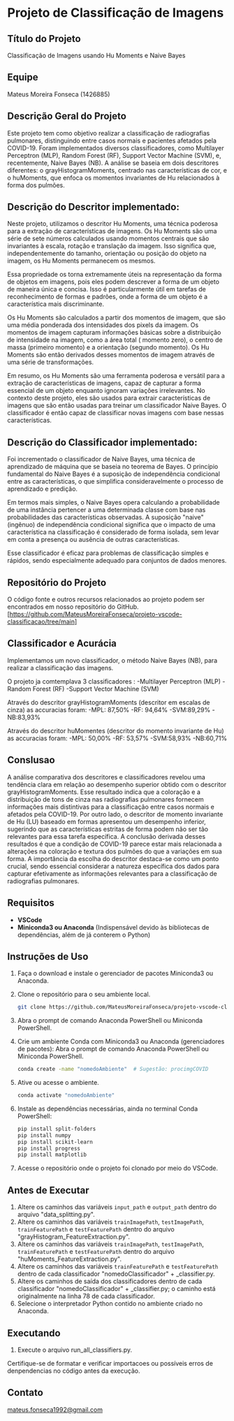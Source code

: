 # Projeto de Classificação de Imagens

## Título do Projeto

Classificação de Imagens usando Hu Moments e Naive Bayes

## Equipe

Mateus Moreira Fonseca (1426885)

## Descrição Geral do Projeto
Este projeto tem como objetivo realizar a classificação de radiografias pulmonares, distinguindo entre casos normais e pacientes afetados pela COVID-19. Foram implementados diversos classificadores, como Multilayer Perceptron (MLP), Random Forest (RF), Support Vector Machine (SVM), e, recentemente, Naive Bayes (NB). A análise se baseia em dois descritores diferentes: o grayHistogramMoments, centrado nas características de cor, e o huMoments, que enfoca os momentos invariantes de Hu relacionados à forma dos pulmões.

## Descrição do Descritor implementado:

Neste projeto, utilizamos o descritor Hu Moments, uma técnica poderosa para a extração de características de imagens. Os Hu Moments são uma série de sete números calculados usando momentos centrais que são invariantes à escala, rotação e translação da imagem. Isso significa que, independentemente do tamanho, orientação ou posição do objeto na imagem, os Hu Moments permanecem os mesmos.

Essa propriedade os torna extremamente úteis na representação da forma de objetos em imagens, pois eles podem descrever a forma de um objeto de maneira única e concisa. Isso é particularmente útil em tarefas de reconhecimento de formas e padrões, onde a forma de um objeto é a característica mais discriminante.

Os Hu Moments são calculados a partir dos momentos de imagem, que são uma média ponderada dos intensidades dos pixels da imagem. Os momentos de imagem capturam informações básicas sobre a distribuição de intensidade na imagem, como a área total ( momento zero), o centro de massa (primeiro momento) e a orientação (segundo momento). Os Hu Moments são então derivados desses momentos de imagem através de uma série de transformações.

Em resumo, os Hu Moments são uma ferramenta poderosa e versátil para a extração de características de imagens, capaz de capturar a forma essencial de um objeto enquanto ignoram variações irrelevantes. No contexto deste projeto, eles são usados para extrair características de imagens que são então usadas para treinar um classificador Naive Bayes. O classificador é então capaz de classificar novas imagens com base nessas características.

## Descrição do Classificador implementado:

Foi incrementado o classificador de Naive Bayes, uma técnica de aprendizado de máquina que se baseia no teorema de Bayes. O princípio fundamental do Naive Bayes é a suposição de independência condicional entre as características, o que simplifica consideravelmente o processo de aprendizado e predição.

Em termos mais simples, o Naive Bayes opera calculando a probabilidade de uma instância pertencer a uma determinada classe com base nas probabilidades das características observadas. A suposição "naive" (ingênuo) de independência condicional significa que o impacto de uma característica na classificação é considerado de forma isolada, sem levar em conta a presença ou ausência de outras características.

Esse classificador é eficaz para problemas de classificação simples e rápidos, sendo especialmente adequado para conjuntos de dados menores.

## Repositório do Projeto

O código fonte e outros recursos relacionados ao projeto podem ser encontrados em nosso repositório do GitHub.
[https://github.com/MateusMoreiraFonseca/projeto-vscode-classificacao/tree/main]

## Classificador e Acurácia

Implementamos um novo classificador, o método Naive Bayes (NB), para realizar a classificação das imagens.

O projeto ja comtemplava 3 classificadores :
-Multilayer Perceptron (MLP)
-Random Forest (RF)
-Support Vector Machine (SVM)

Através do descritor grayHistogramMoments (descritor em escalas de cinza) as accuracias foram:
-MPL: 87,50%
-RF: 94,64%
-SVM:89,29%
-NB:83,93%

Através do descritor huMomentes (descritor do momento invariante de Hu) as accuracias foram:
-MPL: 50,00%
-RF: 53,57%
-SVM:58,93%
-NB:60,71%

## Conslusao

A análise comparativa dos descritores e classificadores revelou uma tendência clara em relação ao desempenho superior obtido com o descritor grayHistogramMoments. Esse resultado indica que a coloração e a distribuição de tons de cinza nas radiografias pulmonares fornecem informações mais distintivas para a classificação entre casos normais e afetados pela COVID-19. Por outro lado, o descritor de momento invariante de Hu (LU) baseado em formas apresentou um desempenho inferior, sugerindo que as características estritas de forma podem não ser tão relevantes para essa tarefa específica. A conclusão derivada desses resultados é que a condição de COVID-19 parece estar mais relacionada a alterações na coloração e textura dos pulmões do que a variações em sua forma. A importância da escolha do descritor destaca-se como um ponto crucial, sendo essencial considerar a natureza específica dos dados para capturar efetivamente as informações relevantes para a classificação de radiografias pulmonares.

## Requisitos

- **VSCode**
- **Miniconda3 ou Anaconda** (Indispensável devido às bibliotecas de dependências, além de já conterem o Python)

## Instruções de Uso

1. Faça o download e instale o gerenciador de pacotes Miniconda3 ou Anaconda.

2. Clone o repositório para o seu ambiente local.

   ```bash
   git clone https://github.com/MateusMoreiraFonseca/projeto-vscode-classificacao.git
   ```

3. Abra o prompt de comando Anaconda PowerShell ou Miniconda PowerShell.

4. Crie um ambiente Conda com Miniconda3 ou Anaconda (gerenciadores de pacotes):
   Abra o prompt de comando Anaconda PowerShell ou Miniconda PowerShell.

   ```bash
   conda create -name "nomedoAmbiente"  # Sugestão: procimgCOVID
   ```

5. Ative ou acesse o ambiente.

   ```bash
   conda activate "nomedoAmbiente"
   ```

6. Instale as dependências necessárias, ainda no terminal Conda PowerShell:

   ```bash
   pip install split-folders
   pip install numpy
   pip install scikit-learn
   pip install progress
   pip install matplotlib
   ```

7. Acesse o repositório onde o projeto foi clonado por meio do VSCode.

## Antes de Executar

1. Altere os caminhos das variáveis `input_path` e `output_path` dentro do arquivo "data_splitting.py".
2. Altere os caminhos das variáveis `trainImagePath`, `testImagePath`, `trainFeaturePath` e `testFeaturePath` dentro do arquivo "grayHistogram_FeatureExtraction.py".
3. Altere os caminhos das variáveis `trainImagePath`, `testImagePath`, `trainFeaturePath` e `testFeaturePath` dentro do arquivo "huMoments_FeatureExtraction.py".
4. Altere os caminhos das variáveis `trainFeaturePath` e `testFeaturePath` dentro de cada classificador "nomedoClassificador" + _classifier.py.
5. Altere os caminhos de saída dos classificadores dentro de cada classificador "nomedoClassificador" + _classifier.py; o caminho está originalmente na linha 78 de cada classificador.
6. Selecione o interpretador Python contido no ambiente criado no Anaconda.

## Executando

1. Execute o arquivo run_all_classifiers.py.

Certifique-se de formatar e verificar importacoes ou possíveis erros de denpendencias no código antes da execução.


## Contato

mateus.fonseca1992@gmail.com
